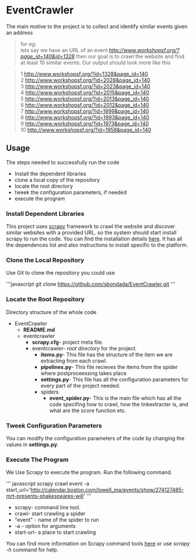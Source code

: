 # EventCrawler

The main motive to the project is to collect and identify similar events given an address

> for eg:  
> lets say we have an URL of an event *http://www.workshopsf.org/?page_id=140&id=1328* then our
> goal is to crawl the website and find at least 10 similar events. Our output should look more like
> this

> 1 http://www.workshopsf.org/?id=1328&page_id=140                                                                 
> 2 http://www.workshopsf.org/?id=2028&page_id=140                                                               
> 3 http://www.workshopsf.org/?id=2023&page_id=140                                                               
> 4 http://www.workshopsf.org/?id=2015&page_id=140                                                                 
> 5 http://www.workshopsf.org/?id=2013&page_id=140                                                        
> 6 http://www.workshopsf.org/?id=2012&page_id=140                                                      
> 7 http://www.workshopsf.org/?id=1999&page_id=140                                                          
> 8 http://www.workshopsf.org/?id=1993&page_id=140                                                                
> 9 http://www.workshopsf.org/?id=1973&page_id=140                                                                
> 10 http://www.workshopsf.org/?id=1958&page_id=140    

## Usage 

The steps needed to successfully run the code

* Install the dependent libraries
* clone a local copy of the repository
* locate the root directory
* tweek the configuration parameters, if needed
* execute the program

### Install Dependent Libraries

This project uses [scrapy](http://scrapy.org/) framework to crawl the website and discover similar
websites with a provided URL. so the system should start install scrapy to run the code. You can find
the installation details [here](http://doc.scrapy.org/en/latest/intro/install.html). It has all the dependences list and also instructions to install specific to the platform.

### Clone the Local Repository

Use Git to clone the repository you could use

'''javascript
git clone https://github.com/sbondada/EventCrawler.git
'''

### Locate the Root Repository

Directory structure of the whole code

* EventCrawler
    * **README.md**
    * eventcrawler
        * **scrapy.cfg**- project meta file.
        * eventcrawler- *root directory* for the project.
            * **items.py**- This file has the structure of the item we are extracting from each crawl.
            * **pipelines.py**- This file recieves the items from the spider where postproceessing takes
              place
            * **settings.py**- This file has all the configuration parameters for every part of the
              project needed.
            * spiders
                * **event_spider.py**- This is the main file which has all the code specifing how to
                  crawl, how the linkextracter is, and what are the score function etc.

### Tweek Configuration Parameters

You can modify the configuration parameters of the code by changing the values in **settings.py**.

### Execute The Program        
    
We Use Scrapy to execute the program. Run the following command.

''' javascript
scrapy crawl event -a start_url='http://calendar.boston.com/lowell_ma/events/show/274127485-mrt-presents-shakespeares-will'
'''

* scrapy- command line tool.
* crawl- start crawling a spider
* "event" - name of the spider to run
* -a - option for arguments
* start-url- a place to start crawling


You can find more information on Scrapy command tools
[here](http://doc.scrapy.org/en/latest/topics/commands.html#available-tool-commands) or use *scrapy -h*
command for help.
